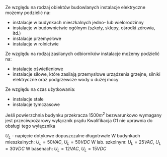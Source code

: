 Ze względu na rodzaj obiektów budowlanych instalacje elektryczne możemy podzielić na:
- instalacje w budynkach mieszkalnych jedno- lub wielorodzinny
- instalacje w budownictwie ogólnym (szkoły, sklepy, ośrodki zdrowia, itd.)
- instalacje przemysłowe
- instalacje w rolnictwie

Ze względu na rodzaj zasilanych odbiorników instalacje możemy podzielić na:
- instalacje oświetleniowe
- instalacje siłowe, które zasilają przemysłowe urządzenia grzejne, silniki elektryczne oraz podgrzewcze wody u dużej mocy

Ze względu na czas użytkowania:
- instalacje stałe
- instalacje tymczasowe



Jeśli powierzchnia budynku przekracza $1500m^2$ bezwarunkowo wymagany jest przeciwpożarowy wyłącznik prądu
Kwalifikacja G1 nie uprawnia do obsługi tego wyłącznika

$U_{L}$ - napięcie dotykowe dopuszczalne długotrwałe
W budynkach mieszkalnych: $U_{L} = 50V AC$, $U_{L} = 50V DC$
W lab. szkolnym: $U_{L} = 25V AC$, $U_{L} = 30V DC$
W basenach: $U_{L} = 12V AC$, $U_{L} = 15V DC$
